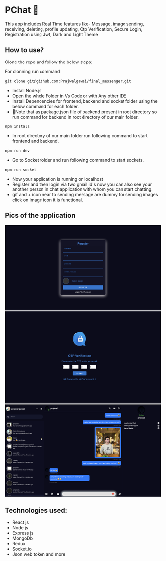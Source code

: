 # PChat 💬

This app includes Real Time features like- Message, image sending, receiving, deleting, profile updating, Otp Verification, Secure Login, Registration using Jwt, Dark and Light Theme


## How to use?

Clone the repo and follow the below steps:

For clonning run command
 ```
git clone git@github.com:Prajwalgawai/final_messenger.git
 ```

- Install Node.js
- Open the whole Folder in Vs Code or with Any other IDE
- Install Dependencies for frontend, backend and socket folder using the below command for each folder.
- 📌Note that as package.json file of backend present in root directory so run command for backend in root directory of our main folder.

```
npm install
```

- In root directory of our main folder run following command to start frontend and backend.

```
npm run dev
```

- Go to Socket folder and run following command to start sockets.

```
npm run socket
```

- Now your application is running on localhost
- Register and then login via two gmail id's now you can also see your another person in chat application with whom you can start chatting.
- gif and + icon near to sending message are dummy for sending images click on image icon it is functional.


## Pics of the application

<img src="./frontend/public/image/registration_messenger.png">
<img src="./frontend/public/image/messenger_otp.png">
<img src="./frontend/public/image/messenger.webp">

## Technologies used:

- React js
- Node js
- Express js
- MongoDb
- Redux
- Socket.io
- Json web token and more